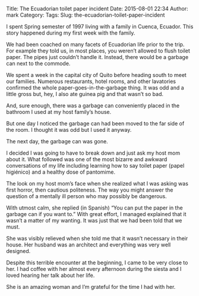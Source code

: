 Title: The Ecuadorian toilet paper incident
Date: 2015-08-01 22:34
Author: mark
Category: 
Tags: 
Slug: the-ecuadorian-toilet-paper-incident

I spent Spring semester of 1997 living with a family in Cuenca, Ecuador. This story happened during my first week with the family.

We had been coached on many facets of Ecuadorian life prior to the trip. For example they told us, in most places, you weren’t allowed to flush toilet paper. The pipes just couldn’t handle it. Instead, there would be a garbage can next to the commode.

We spent a week in the capital city of Quito before heading south to meet our families. Numerous restaurants, hotel rooms, and other lavatories confirmed the whole paper-goes-in-the-garbage thing. It was odd and a little gross but, hey, I also ate guinea pig and that wasn’t so bad.

And, sure enough, there was a garbage can conveniently placed in the bathroom I used at my host family’s house.

But one day I noticed the garbage can had been moved to the far side of the room. I thought it was odd but I used it anyway.

The next day, the garbage can was gone.

I decided I was going to have to break down and just ask my host mom about it. What followed was one of the most bizarre and awkward conversations of my life including learning how to say toilet paper (papel higiénico) and a healthy dose of pantomime.

The look on my host mom’s face when she realized what I was asking was first horror, then cautious politeness. The way you might answer the question of a mentally ill person who may possibly be dangerous.

With utmost calm, she replied (in Spanish) “You can put the paper in the garbage can if you want to.” With great effort, I managed explained that it wasn’t a matter of my wanting. It was just that we had been told that we must.

She was visibly relieved when she told me that it wasn’t necessary in their house. Her husband was an architect and everything was very well designed.

Despite this terrible encounter at the beginning, I came to be very close to her. I had coffee with her almost every afternoon during the siesta and I loved hearing her talk about her life.

She is an amazing woman and I’m grateful for the time I had with her.

